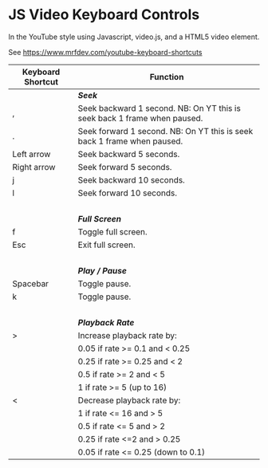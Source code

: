 # JS Video Keyboard Controls 

In the YouTube style using Javascript, video.js, and a HTML5 video element.

See https://www.mrfdev.com/youtube-keyboard-shortcuts


| Keyboard Shortcut | Function                                                                 |
|-------------------|--------------------------------------------------------------------------|
|                   | ***Seek***                                                               |
| ,                 | Seek backward 1 second. NB: On YT this is seek back 1 frame when paused. |
| .                 | Seek forward 1 second. NB: On YT this is seek back 1 frame when paused.  |
| Left arrow	       | Seek backward 5 seconds.                                                 |
| Right arrow	      | Seek forward 5 seconds.                                                  |
| j                 | Seek backward 10 seconds.                                                |
| l                 | Seek forward 10 seconds.                                                 |
|                   | <br>                                                                     |
|                   | ***Full Screen***                                                        |
| f                 | Toggle full screen.                                                      |
| Esc               | Exit full screen.                                                        |
|                   | <br>                                                                     |
|                   | ***Play / Pause***                                                       |
| Spacebar          | Toggle pause.                                                            |
| k                 | Toggle pause.                                                            |
|                   | <br>                                                                     |
|                   | ***Playback Rate***                                                      |
| \>                | Increase playback rate by:                                               |
|                   | 0.05 if rate >= 0.1 and < 0.25                                           |
|                   | 0.25 if rate >= 0.25 and < 2                                             |
|                   | 0.5 if rate >= 2 and < 5                                                 |
|                   | 1 if rate >= 5 (up to 16)                                                |
| <                 | Decrease playback rate by:                                               |
|                   | 1 if rate <= 16 and > 5                                                  |
|                   | 0.5 if rate <= 5 and > 2                                                 |
|                   | 0.25 if rate <=2 and > 0.25                                              |
|                   | 0.05 if rate <= 0.25 (down to 0.1)                                       |


